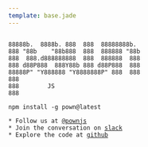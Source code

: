 ```yaml
---
template: base.jade
---
```


<pre><code>
88888b.  8888b. 888  888  88888888b.  
888 "88b    "88b888  888  888888 "88b 
888  888.d888888888  888  888888  888 
888 d88P888  888Y88b 888 d88P888  888 
88888P" "Y888888 "Y8888888P" 888  888 
888                                   
888        JS                         
888  

npm install -g pown@latest

* Follow us at <a href="https://twitter.com/pownjs" target="_blank">@pownjs</a>
* Join the conversation on <a href="https://join.slack.com/t/pownjs/shared_invite/enQtNTA0NTA0Njk4OTk2LWU0ZGRhNDlhOGZhMWZkZjg5NmU4NzI1YWNmZGQzOWYxOWE5OWIzODgwODczZjAyYzA3YzdjZGIzZjliNmNhMDI" target="_blank">slack</a>
* Explore the code at <a href="https://github.com/pownjs/pown" target="_blank">github</a>
</code></pre>

